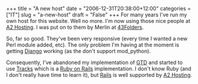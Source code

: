 +++
title = "A new host"
date = "2006-12-31T20:38:00+12:00"
categories = ["IT"]
slug = "a-new-host"
draft = "False"
+++
For many years I've run my own host for this website. Well no more. I'm now
using those nice people at [A2 Hosting](https://www.a2hosting.com/).  I was put
on to them by Merlin at [43Folders](https://43folders.com/).

So, far so good. They've been very responsive (every time I wanted a new Perl
module added, etc). The only problem I'm having at the moment is getting
[Django](https://www.djangoproject.com/) working (as the don't support
mod_python).

Consequently, I've abandoned my implementation of
[GTD](https://www.davidco.com/) and started to use
[Tracks](https://www.rousette.org.uk/projects/) which is a [Ruby on
Rails](https://www.rubyonrails.org/) implementation. I don't know Ruby (and I
don't really have time to learn it), but [Rails](https://www.rubyonrails.org/)
is well supported by [A2 Hosting](https://www.a2hosting.co.nz/).

